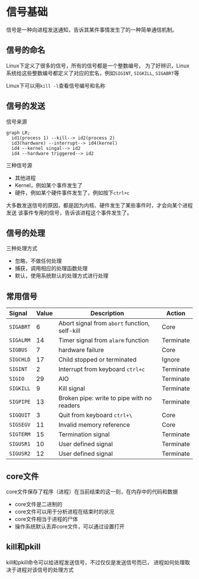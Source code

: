 # 信号基础

信号是一种向进程发送通知，告诉其某件事情发生了的一种简单通信机制。

## 信号的命名

Linux下定义了很多的信号，所有的信号都是一个整数编号，
为了好辨识，Linux系统给这些整数编号都定义了对应的宏名，例如`SIGINT`, `SIGKILL`, `SIGABRT`等

Linux下可以用`kill -l`查看信号编号和名称

## 信号的发送

信号来源

```mermaid
graph LR;
  id1(process 1) --kill--> id2(process 2)
  id3(hardware) --interrupt--> id4(kernel)
  id4 --kernel singal--> id2
  id4 --hardware triggered--> id2
```

三种信号源

- 其他进程
- Kernel，例如某个事件发生了
- 硬件，例如某个硬件事件发生了，例如按下`ctrl+c`

大多数发送信号的原因，都是因为内核、硬件发生了某些事件时，才会向某个进程发送
	该事件专用的信号，告诉该进程这个事件发生了。

## 信号的处理

三种处理方式

- 忽略，不做任何处理
- 捕获，调用相应的处理函数处理
- 默认，使用系统默认的处理方式进行处理

## 常用信号

| Signal    | Value | Description                                   | Action    |
|:--------- |:----- | --------------------------------------------- | --------- |
| `SIGABRT` | 6     | Abort signal from `abort` function, self-kill | Core      |
| `SIGALRM` | 14    | Timer signal from `alarm` function            | Terminate |
| `SIGBUS`  | 7     | hardware failure                              | Core      |
| `SIGCHLD` | 17    | Child stopped or terminated                   | Ignore    |
| `SIGINT`  | 2     | Interrupt from keyboard `ctrl+c`              | Terminate |
| `SIGIO`   | 29    | AIO                                           | Terminate |
| `SIGKILL` | 9     | Kill signal                                   | Terminate |
| `SIGPIPE` | 13    | Broken pipe: write to pipe with no readers    | Terminate |
| `SIGQUIT` | 3     | Quit from keyboard `ctrl+\`                   | Core      |
| `SIGSEGV` | 11    | Invalid memory reference                      | Core      |
| `SIGTERM` | 15    | Termination signal                            | Terminate |
| `SIGUSR1` | 10    | User defined signal                           | Terminate |
| `SIGUSR2` | 12    | User defined signal                           | Terminate |

## core文件

core文件保存了程序（进程）在当前结束的这一刻，在内存中的代码和数据

- core文件是二进制的
- core文件可以用于分析进程在结束时的状况
- core文件相当于进程的尸体
- 操作系统默认丢弃core文件，可以通过设置打开

## kill和pkill

kill和pkill命令可以给进程发送信号，不过仅仅是发送信号而已，
进程如何处理取决于进程对该信号的处理方式
